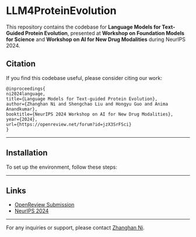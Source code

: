 # LLM4ProteinEvolution

This repository contains the codebase for **Language Models for Text-Guided Protein Evolution**, presented at **Workshop on Foundation Models for Science** and **Workshop on AI for New Drug Modalities** during NeurIPS 2024.

## Citation
If you find this codebase useful, please consider citing our work:

```
@inproceedings{
ni2024language,
title={Language Models for Text-guided Protein Evolution},
author={Zhanghan Ni and Shengchao Liu and Hongyu Guo and Anima Anandkumar},
booktitle={NeurIPS 2024 Workshop on AI for New Drug Modalities},
year={2024},
url={https://openreview.net/forum?id=jzX3SrFSci}
}
```

---


## Installation
To set up the environment, follow these steps:

---

## Links
- [OpenReview Submission](https://openreview.net/forum?id=jzX3SrFSci)
- [NeurIPS 2024](https://neurips.cc/Conferences/2024)

---

For any inquiries or support, please contact [Zhanghan Ni](mailto:zhanghan.ni@example.com).
